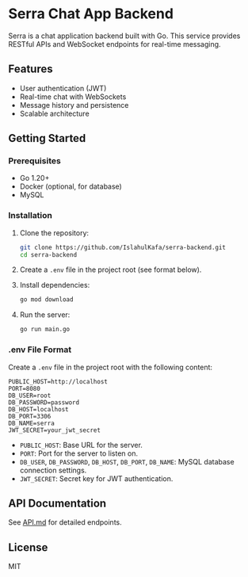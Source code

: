 # Serra Chat App Backend

Serra is a chat application backend built with Go. This service provides RESTful APIs and WebSocket endpoints for real-time messaging.

## Features

- User authentication (JWT)
- Real-time chat with WebSockets
- Message history and persistence
- Scalable architecture

## Getting Started

### Prerequisites

- Go 1.20+
- Docker (optional, for database)
- MySQL

### Installation

1. Clone the repository:

   ```bash
   git clone https://github.com/IslahulKafa/serra-backend.git
   cd serra-backend
   ```

2. Create a `.env` file in the project root (see format below).

3. Install dependencies:

   ```bash
   go mod download
   ```

4. Run the server:
   ```bash
   go run main.go
   ```

### .env File Format

Create a `.env` file in the project root with the following content:

```env
PUBLIC_HOST=http://localhost
PORT=8080
DB_USER=root
DB_PASSWORD=password
DB_HOST=localhost
DB_PORT=3306
DB_NAME=serra
JWT_SECRET=your_jwt_secret
```

- `PUBLIC_HOST`: Base URL for the server.
- `PORT`: Port for the server to listen on.
- `DB_USER`, `DB_PASSWORD`, `DB_HOST`, `DB_PORT`, `DB_NAME`: MySQL database connection settings.
- `JWT_SECRET`: Secret key for JWT authentication.

## API Documentation

See [API.md](API.md) for detailed endpoints.

## License

MIT
